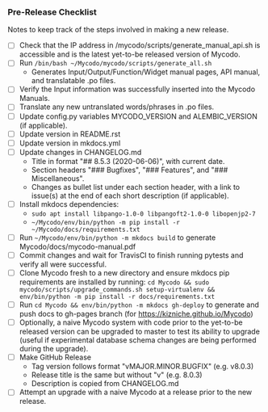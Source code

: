 ### Pre-Release Checklist

Notes to keep track of the steps involved in making a new release.

 - [ ] Check that the IP address in /mycodo/scripts/generate_manual_api.sh is accessible and is the latest yet-to-be released version of Mycodo.
 - [ ] Run ```/bin/bash ~/Mycodo/mycodo/scripts/generate_all.sh```
   - Generates Input/Output/Function/Widget manual pages, API manual, and translatable .po files.
 - [ ] Verify the Input information was successfully inserted into the Mycodo Manuals.
 - [ ] Translate any new untranslated words/phrases in .po files.
 - [ ] Update config.py variables MYCODO_VERSION and ALEMBIC_VERSION (if applicable).
 - [ ] Update version in README.rst
 - [ ] Update version in mkdocs.yml
 - [ ] Update changes in CHANGELOG.md
   - Title in format "## 8.5.3 (2020-06-06)", with current date.
   - Section headers "### Bugfixes", "### Features", and "### Miscellaneous".
   - Changes as bullet list under each section header, with a link to issue(s) at the end of each short description (if applicable).
 - [ ] Install mkdocs dependencies:
   - ```sudo apt install libpango-1.0-0 libpangoft2-1.0-0 libopenjp2-7```
   - ```~/Mycodo/env/bin/python -m pip install -r ~/Mycodo/docs/requirements.txt```
 - [ ] Run ```~/Mycodo/env/bin/python -m mkdocs build``` to generate Mycodo/docs/mycodo-manual.pdf
 - [ ] Commit changes and wait for TravisCI to finish running pytests and verify all were successful.
 - [ ] Clone Mycodo fresh to a new directory and ensure mkdocs pip requirements are installed by running: ```cd Mycodo && sudo mycodo/scripts/upgrade_commands.sh setup-virtualenv && env/bin/python -m pip install -r docs/requirements.txt```
 - [ ] Run ```cd Mycodo && env/bin/python -m mkdocs gh-deploy``` to generate and push docs to gh-pages branch (for https://kizniche.github.io/Mycodo)
 - [ ] Optionally, a naive Mycodo system with code prior to the yet-to-be released version can be upgraded to master to test its ability to upgrade (useful if experimental database schema changes are being performed during the upgrade).
 - [ ] Make GitHub Release
   - Tag version follows format "vMAJOR.MINOR.BUGFIX" (e.g. v8.0.3)
   - Release title is the same but without "v" (e.g. 8.0.3)
   - Description is copied from CHANGELOG.md
 - [ ] Attempt an upgrade with a naive Mycodo at a release prior to the new release.
